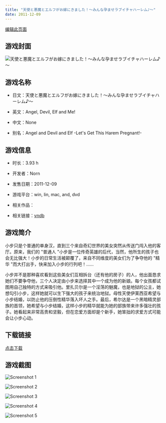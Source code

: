 ```yaml
---
title: "天使と悪魔とエルフがお嫁にきました！～みんな孕ませラブイチャハーレム♪～"
date: 2011-12-09
---
```

[编辑此页面](https://github.com/ACG-3/ADV3-source/blob/main/source/_posts/%E5%A4%A9%E4%BD%BF%E3%81%A8%E6%82%AA%E9%AD%94%E3%81%A8%E3%82%A8%E3%83%AB%E3%83%95%E3%81%8C%E3%81%8A%E5%AB%81%E3%81%AB%E3%81%8D%E3%81%BE%E3%81%97%E3%81%9F%EF%BC%81%EF%BD%9E%E3%81%BF%E3%82%93%E3%81%AA%E5%AD%95%E3%81%BE%E3%81%9B%E3%83%A9%E3%83%96%E3%82%A4%E3%83%81%E3%83%A3%E3%83%8F%E3%83%BC%E3%83%AC%E3%83%A0%E2%99%AA%EF%BD%9E.md)

## 游戏封面

![天使と悪魔とエルフがお嫁にきました！～みんな孕ませラブイチャハーレム♪～](https%3A//pan.timero.xyz/onedrive/img_lib_001/%E5%A4%A9%E4%BD%BF%E3%81%A8%E6%82%AA%E9%AD%94%E3%81%A8%E3%82%A8%E3%83%AB%E3%83%95%E3%81%8C%E3%81%8A%E5%AB%81%E3%81%AB%E3%81%8D%E3%81%BE%E3%81%97%E3%81%9F%EF%BC%81%EF%BD%9E%E3%81%BF%E3%82%93%E3%81%AA%E5%AD%95%E3%81%BE%E3%81%9B%E3%83%A9%E3%83%96%E3%82%A4%E3%83%81%E3%83%A3%E3%83%8F%E3%83%BC%E3%83%AC%E3%83%A0%E2%99%AA%EF%BD%9E_cover.avif)


## 游戏名称

- 日文：天使と悪魔とエルフがお嫁にきました！～みんな孕ませラブイチャハーレム♪～
- 英文：Angel, Devil, Elf and Me!
- 中文：None

- 别名：Angel and Devil and Elf -Let's Get This Harem Pregnant!-


## 游戏信息

- 时长：3.93 h
- 开发者：Norn
- 发售日期：2011-12-09
- 游戏平台：win, lin, mac, and, dvd
- 相关作品：

- 相关链接：[vndb](https://vndb.org/v8491)


## 游戏简介

小步只是个普通的单身汉，直到三个来自奇幻世界的美女突然从传送门闯入他的客厅。原来，我们的 "普通人 "小步是一位传奇英雄的后代，当然，他所生的孩子也会无比强大！小步的日常生活被颠覆了，来自不同维度的美女们为了争夺他的 "精华 "而大打出手，快来加入小步的行列吧！......

小步并不是那种喜欢看到这些美女们互相拆台（还有他的房子）的人，他出面恳求她们不要争夺他，三个人决定由小步来选择其中一个成为他的新娘。每个女孩都试图用自己独特的方式来吸引他。里扎贝尔是一个淫荡的魅魔，也是地狱的公主，她想勾引小步，这样她就可以生下强大的孩子来统治地狱。母性天使伊莱西亚希望与小步结婚，以防止他的压倒性精华落入坏人之手。最后，希尔达是一个黑暗精灵部族的首领，她希望与小步结婚，这样小步的精华就能为她的部族带来许多强壮的孩子。她看起来非常高贵和坚毅，但在恋爱方面却是个新手，她笨拙的求爱方式可能会让小步心动。




## 下载链接

[点击下载](https://pan.timero.xyz/onedrive/adv_lib_001/%E5%A4%A9%E4%BD%BF%E3%81%A8%E6%82%AA%E9%AD%94%E3%81%A8%E3%82%A8%E3%83%AB%E3%83%95%E3%81%8C%E3%81%8A%E5%AB%81%E3%81%AB%E3%81%8D%E3%81%BE%E3%81%97%E3%81%9F%EF%BC%81%EF%BD%9E%E3%81%BF%E3%82%93%E3%81%AA%E5%AD%95%E3%81%BE%E3%81%9B%E3%83%A9%E3%83%96%E3%82%A4%E3%83%81%E3%83%A3%E3%83%8F%E3%83%BC%E3%83%AC%E3%83%A0%E2%99%AA%EF%BD%9E)


## 游戏截图


![Screenshot 1](https%3A//pan.timero.xyz/onedrive/img_lib_001/%E5%A4%A9%E4%BD%BF%E3%81%A8%E6%82%AA%E9%AD%94%E3%81%A8%E3%82%A8%E3%83%AB%E3%83%95%E3%81%8C%E3%81%8A%E5%AB%81%E3%81%AB%E3%81%8D%E3%81%BE%E3%81%97%E3%81%9F%EF%BC%81%EF%BD%9E%E3%81%BF%E3%82%93%E3%81%AA%E5%AD%95%E3%81%BE%E3%81%9B%E3%83%A9%E3%83%96%E3%82%A4%E3%83%81%E3%83%A3%E3%83%8F%E3%83%BC%E3%83%AC%E3%83%A0%E2%99%AA%EF%BD%9E_Screenshot_1.avif)

![Screenshot 2](https%3A//pan.timero.xyz/onedrive/img_lib_001/%E5%A4%A9%E4%BD%BF%E3%81%A8%E6%82%AA%E9%AD%94%E3%81%A8%E3%82%A8%E3%83%AB%E3%83%95%E3%81%8C%E3%81%8A%E5%AB%81%E3%81%AB%E3%81%8D%E3%81%BE%E3%81%97%E3%81%9F%EF%BC%81%EF%BD%9E%E3%81%BF%E3%82%93%E3%81%AA%E5%AD%95%E3%81%BE%E3%81%9B%E3%83%A9%E3%83%96%E3%82%A4%E3%83%81%E3%83%A3%E3%83%8F%E3%83%BC%E3%83%AC%E3%83%A0%E2%99%AA%EF%BD%9E_Screenshot_2.avif)

![Screenshot 3](https%3A//pan.timero.xyz/onedrive/img_lib_001/%E5%A4%A9%E4%BD%BF%E3%81%A8%E6%82%AA%E9%AD%94%E3%81%A8%E3%82%A8%E3%83%AB%E3%83%95%E3%81%8C%E3%81%8A%E5%AB%81%E3%81%AB%E3%81%8D%E3%81%BE%E3%81%97%E3%81%9F%EF%BC%81%EF%BD%9E%E3%81%BF%E3%82%93%E3%81%AA%E5%AD%95%E3%81%BE%E3%81%9B%E3%83%A9%E3%83%96%E3%82%A4%E3%83%81%E3%83%A3%E3%83%8F%E3%83%BC%E3%83%AC%E3%83%A0%E2%99%AA%EF%BD%9E_Screenshot_3.avif)

![Screenshot 4](https%3A//pan.timero.xyz/onedrive/img_lib_001/%E5%A4%A9%E4%BD%BF%E3%81%A8%E6%82%AA%E9%AD%94%E3%81%A8%E3%82%A8%E3%83%AB%E3%83%95%E3%81%8C%E3%81%8A%E5%AB%81%E3%81%AB%E3%81%8D%E3%81%BE%E3%81%97%E3%81%9F%EF%BC%81%EF%BD%9E%E3%81%BF%E3%82%93%E3%81%AA%E5%AD%95%E3%81%BE%E3%81%9B%E3%83%A9%E3%83%96%E3%82%A4%E3%83%81%E3%83%A3%E3%83%8F%E3%83%BC%E3%83%AC%E3%83%A0%E2%99%AA%EF%BD%9E_Screenshot_4.avif)

![Screenshot 5](https%3A//pan.timero.xyz/onedrive/img_lib_001/%E5%A4%A9%E4%BD%BF%E3%81%A8%E6%82%AA%E9%AD%94%E3%81%A8%E3%82%A8%E3%83%AB%E3%83%95%E3%81%8C%E3%81%8A%E5%AB%81%E3%81%AB%E3%81%8D%E3%81%BE%E3%81%97%E3%81%9F%EF%BC%81%EF%BD%9E%E3%81%BF%E3%82%93%E3%81%AA%E5%AD%95%E3%81%BE%E3%81%9B%E3%83%A9%E3%83%96%E3%82%A4%E3%83%81%E3%83%A3%E3%83%8F%E3%83%BC%E3%83%AC%E3%83%A0%E2%99%AA%EF%BD%9E_Screenshot_5.avif)


